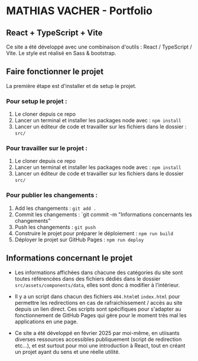 # MATHIAS VACHER - Portfolio

## React + TypeScript + Vite

Ce site a été développé avec une combinaison d'outils : React / TypeScript / Vite.
Le style est réalisé en Sass & bootstrap.

## Faire fonctionner le projet

La première étape est d'installer et de setup le projet.

### Pour setup le projet :

1. Le cloner depuis ce repo
2. Lancer un terminal et installer les packages node avec : `npm install`
3. Lancer un éditeur de code et travailler sur les fichiers dans le dossier : `src/`


### Pour travailler sur le projet :

1. Le cloner depuis ce repo
2. Lancer un terminal et installer les packages node avec : `npm install`
3. Lancer un éditeur de code et travailler sur les fichiers dans le dossier `src/`

### Pour publier les changements :

1. Add les changements : `git add .`
2. Commit les changements : `git commit -m "Informations concernants les changements"
3. Push les changements : `git push`
4. Construire le projet pour préparer le déploiement : `npm run build`
5. Déployer le projet sur GitHub Pages : `npm run deploy`


## Informations concernant le projet

- Les informations affichées dans chacune des catégories du site sont toutes référencées dans des fichiers dédiés dans le dossier `src/assets/components/data`, elles sont donc à modifier à l'intérieur.

- Il y a un script dans chacun des fichiers `404.html`et `index.html` pour permettre les redirections en cas de rafraichissement / accès au site depuis un lien direct. Ces scripts sont spécifiques pour s'adapter au fonctionnement de GitHub Pages qui gère pour le moment très mal les applications en une page.

- Ce site a été développé en février 2025 par moi-même, en utiisants diverses ressources accessibles publiquement (script de redirection etc...), et est surtout pour moi une introduction à React, tout en créant un projet ayant du sens et une réelle utilité.


